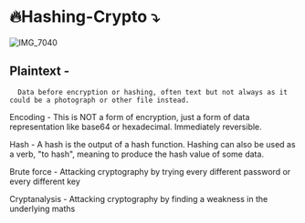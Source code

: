 # 🔥Hashing-Crypto ⤵️
![IMG_7040](https://user-images.githubusercontent.com/94301241/174880818-13e56f93-0825-4a74-af43-cd4382ad0254.jpg)
## Plaintext -

      Data before encryption or hashing, often text but not always as it could be a photograph or other file instead.

Encoding - This is NOT a form of encryption, just a form of data representation like base64 or hexadecimal. Immediately reversible.

Hash - A hash is the output of a hash function. Hashing can also be used as a verb, "to hash", meaning to produce the hash value of some data.

Brute force - Attacking cryptography by trying every different password or every different key

Cryptanalysis - Attacking cryptography by finding a weakness in the underlying maths
